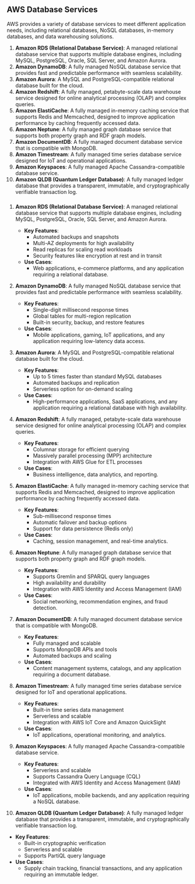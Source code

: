 ## AWS Database Services
AWS provides a variety of database services to meet different application needs, including relational databases, NoSQL databases, in-memory databases, and data warehousing solutions. 

1. **Amazon RDS (Relational Database Service)**: A managed relational database service that supports multiple database engines, including MySQL, PostgreSQL, Oracle, SQL Server, and Amazon Aurora.
2. **Amazon DynamoDB**: A fully managed NoSQL database service that provides fast and predictable performance with seamless scalability.
3. **Amazon Aurora**: A MySQL and PostgreSQL-compatible relational database built for the cloud.
4. **Amazon Redshift**: A fully managed, petabyte-scale data warehouse service designed for online analytical processing (OLAP) and complex queries.
5. **Amazon ElastiCache**: A fully managed in-memory caching service that supports Redis and Memcached, designed to improve application performance by caching frequently accessed data.
6. **Amazon Neptune**: A fully managed graph database service that supports both property graph and RDF graph models.
7. **Amazon DocumentDB**: A fully managed document database service that is compatible with MongoDB.
8. **Amazon Timestream**: A fully managed time series database service designed for IoT and operational applications.
9. **Amazon Keyspaces**: A fully managed Apache Cassandra-compatible database service.
10. **Amazon QLDB (Quantum Ledger Database)**: A fully managed ledger database that provides a transparent, immutable, and cryptographically verifiable transaction log.
###
1. **Amazon RDS (Relational Database Service)**: A managed relational database service that supports multiple database engines, including MySQL, PostgreSQL, Oracle, SQL Server, and Amazon Aurora.
   - **Key Features**:
     - Automated backups and snapshots
     - Multi-AZ deployments for high availability
     - Read replicas for scaling read workloads
     - Security features like encryption at rest and in transit
   - **Use Cases**:
     - Web applications, e-commerce platforms, and any application requiring a relational database.
    
2. **Amazon DynamoDB**: A fully managed NoSQL database service that provides fast and predictable performance with seamless scalability.
   - **Key Features**:
     - Single-digit millisecond response times
     - Global tables for multi-region replication
     - Built-in security, backup, and restore features
   - **Use Cases**:
     - Mobile applications, gaming, IoT applications, and any application requiring low-latency data access.

3. **Amazon Aurora**: A MySQL and PostgreSQL-compatible relational database built for the cloud.
   - **Key Features**:
     - Up to 5 times faster than standard MySQL databases
     - Automated backups and replication
     - Serverless option for on-demand scaling
   - **Use Cases**:
     - High-performance applications, SaaS applications, and any application requiring a relational database with high availability.

4. **Amazon Redshift**: A fully managed, petabyte-scale data warehouse service designed for online analytical processing (OLAP) and complex queries.
   - **Key Features**:
     - Columnar storage for efficient querying
     - Massively parallel processing (MPP) architecture
     - Integration with AWS Glue for ETL processes
   - **Use Cases**:
     - Business intelligence, data analytics, and reporting.

5. **Amazon ElastiCache**: A fully managed in-memory caching service that supports Redis and Memcached, designed to improve application performance by caching frequently accessed data.
   - **Key Features**:
     - Sub-millisecond response times
     - Automatic failover and backup options
     - Support for data persistence (Redis only)
   - **Use Cases**:
     - Caching, session management, and real-time analytics.

6. **Amazon Neptune**: A fully managed graph database service that supports both property graph and RDF graph models.
   - **Key Features**:
     - Supports Gremlin and SPARQL query languages
     - High availability and durability
     - Integration with AWS Identity and Access Management (IAM)
   - **Use Cases**:
     - Social networking, recommendation engines, and fraud detection.

7. **Amazon DocumentDB**: A fully managed document database service that is compatible with MongoDB.
   - **Key Features**:
     - Fully managed and scalable
     - Supports MongoDB APIs and tools
     - Automated backups and scaling
   - **Use Cases**:
     - Content management systems, catalogs, and any application requiring a document database.

8. **Amazon Timestream**: A fully managed time series database service designed for IoT and operational applications.
   - **Key Features**:
     - Built-in time series data management
     - Serverless and scalable
     - Integration with AWS IoT Core and Amazon QuickSight
   - **Use Cases**:
     - IoT applications, operational monitoring, and analytics.

9. **Amazon Keyspaces**: A fully managed Apache Cassandra-compatible database service.
   - **Key Features**:
     - Serverless and scalable
     - Supports Cassandra Query Language (CQL)
     - Integrated with AWS Identity and Access Management (IAM)
   - **Use Cases**:
     - IoT applications, mobile backends, and any application requiring a NoSQL database.

10. **Amazon QLDB (Quantum Ledger Database)**: A fully managed ledger database that provides a transparent, immutable, and cryptographically verifiable transaction log.
   - **Key Features**:
     - Built-in cryptographic verification
     - Serverless and scalable
     - Supports PartiQL query language
   - **Use Cases**:
     - Supply chain tracking, financial transactions, and any application requiring an immutable ledger.